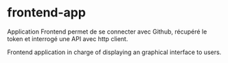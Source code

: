 frontend-app
============

Application Frontend permet de se connecter avec Github, récupéré le token et interrogé une API avec http client.

Frontend application in charge of displaying an graphical interface to users.
